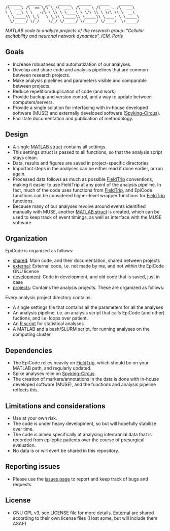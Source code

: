 
	 ______   ______  __   ______   ______   _____    ______    
	/\  ___\ /\  == \/\ \ /\  ___\ /\  __ \ /\  __-. /\  ___\   
	\ \  __\ \ \  _-/\ \ \\ \ \____\ \ \/\ \\ \ \/\ \\ \  __\   
	 \ \_____\\ \_\   \ \_\\ \_____\\ \_____\\ \____- \ \_____\ 
	  \/_____/ \/_/    \/_/ \/_____/ \/_____/ \/____/  \/_____/ 
	                                                            

_MATLAB code to analyze projects of the research group:_
 _"Cellular excitability and neuronal network dynamics", ICM, Paris_

## Goals

 * Increase robustness and automatization of our analyses.
 * Develop and share code and analysis pipelines that are common between research projects.
 * Make analysis pipelines and parameters visible and comparable between projects.
 * Reduce repetition/duplication of code (and work)
 * Provide backup and version control, and a way to update between computers/servers.
 * Provide a single solution for interfacing with in-house developed software (MUSE) and externally developed software ([Spyking-Circus](https://github.com/spyking-circus)).
 * Facilitate documentation and publication of methodology.

## Design

 * A single [MATLAB struct](https://www.mathworks.com/help/matlab/ref/struct.html) contains all settings.
 * This settings struct is passed to all functions, so that the analysis script stays clean.
 * Data, results and figures are saved in project-specific directories
 * Important steps in the analyses can be either read if done earlier, or run again.
 * Processed data follows as much as possible [FieldTrip](https://github.com/fieldtrip/fieldtrip) conventions, making it easier to use FieldTrip at any point of the analysis pipeline. In fact, much of the code uses functions from [FieldTrip](https://github.com/fieldtrip/fieldtrip), and EpiCode functions can be considered higher-level wrapper functions for [FieldTrip](https://github.com/fieldtrip/fieldtrip) functions. 
 * Because many of our analyses revolve around events identified manually with MUSE, another [MATLAB struct](https://www.mathworks.com/help/matlab/ref/struct.html) is created, which can be used to keep track of event timings, as well as interface with the MUSE software.

## Organization

EpiCode is organized as follows:

 * [shared](shared): Main code, and their documentation, shared between projects 
 * [external](external): External code, i.e. not made by me, and not within the EpiCode GNU license
 * [development](development): Code in development, and old code that is saved, just in case
 * [projects](projects): Contains the analysis projects. These are organized as follows:

 Every analysis project directory contains:
 * A single settings file that contains all the parameters for all the analyses
 * An analysis pipeline, i.e. an analysis script that calls EpiCode (and other) fuctions, and i.e. loops over patient.
 * An [R script](https://www.r-project.org/) for statistical analyses
 * A MATLAB and a bash/SLURM script, for running analyses on the computing cluster

## Dependencies

 * The EpiCode relies heavily on [FieldTrip](https://github.com/fieldtrip/fieldtrip), which should be on your MATLAB path, and regularly updated.
 * Spike analyses relie on [Spyking-Circus](https://github.com/spyking-circus).
 * The creation of markers/annotations in the data is done with in-house developed software (MUSE), and the functions and analysis pipeline reflects this.

## Limitations and considerations

 * Use at your own risk.
 * The code is under heavy development, so but will hopefully stabilize over time.
 * The code is aimed specifically at analysing intercranial data that is recorded from epileptic patients over the course of presurgical evaluation. 
 * No data is or will evert be shared in this repository. 

## Reporting issues

 * Please use the [issues page](https://github.com/stephenwhitmarsh/EpiCode/issues) to report and keep track of bugs and requests.

## License

 * GNU GPL v3, see LICENSE file for more details. [External](external) are shared according to their own license files (I lost some, but will include them ASAP) 
